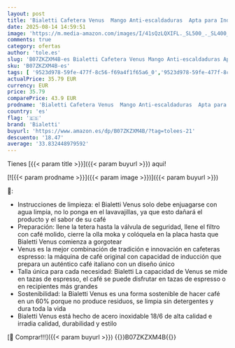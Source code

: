 ```yaml
---
layout: post
title: 'Bialetti Cafetera Venus  Mango Anti-escaldaduras  Apta para Inducción  6 Tazas  235ml   Acero Inoxidable'
date: 2025-08-14 14:59:51
image: 'https://m.media-amazon.com/images/I/41sQzLQXIFL._SL500_._SL400_.jpg'
comments: true
category: ofertas
author: 'tole.es'
slug: 'B07ZKZXM4B-es Bialetti Cafetera Venus Mango Anti-escaldaduras Apta para...'
sku: 'B07ZKZXM4B-es'
tags: [ '9523d978-59fe-477f-8c56-f69a4f1f65a6_0','9523d978-59fe-477f-8c56-f69a4f1f65a6_2001','9523d978-59fe-477f-8c56-f69a4f1f65a6_3301','9523d978-59fe-477f-8c56-f69a4f1f65a6_3501','9523d978-59fe-477f-8c56-f69a4f1f65a6_4401','9523d978-59fe-477f-8c56-f69a4f1f65a6_5601','9523d978-59fe-477f-8c56-f69a4f1f65a6_6201','9523d978-59fe-477f-8c56-f69a4f1f65a6_6801','9523d978-59fe-477f-8c56-f69a4f1f65a6_701','9523d978-59fe-477f-8c56-f69a4f1f65a6_9101','Arborist Merchandising Root','CML-Kitchen','Cafeteras italianas','Cocina y cena','Hogar','Hogar y cocina','Kitchen All','Los favoritos de nuestros clientes Social: Hogar y cocina','Los favoritos de nuestros clientes Social: Hogar y cocina líneas duras','Los favoritos de nuestros clientes: Hogar y cocina','Major Appliances','New Arrivals Social: Home and Kitchen','Self Service','Special Features Stores','Top Brands Kitchen Appliances','Top Brands Kitchen Selection','Utensilios para café y té','bialetti','cafetera','homecustomersmostloved','top brands_home_and_kitchen','🇪🇸', ]
actualPrice: 35.79 EUR
currency: EUR
price: 35.79
comparePrice: 43.9 EUR
prodname: 'Bialetti Cafetera Venus  Mango Anti-escaldaduras  Apta para Inducción  6 Tazas  235ml   Acero Inoxidable'
country: 'es'
flag: '🇪🇸'
brand: 'Bialetti'
buyurl: 'https://www.amazon.es/dp/B07ZKZXM4B/?tag=tolees-21'
descuento: '18.47'
average: '33.832448979592'
---
```


Tienes [{{< param title >}}]({{< param buyurl >}}) aqui!

[![{{< param prodname >}}]({{< param image >}})]({{< param buyurl >}})

🔎:

- Instrucciones de limpieza: el Bialetti Venus solo debe enjuagarse con agua limpia, no lo ponga en el lavavajillas, ya que esto dañará el producto y el sabor de su café
- Preparación: llene la tetera hasta la válvula de seguridad, llene el filtro con café molido, cierre la olla moka y colóquela en la placa hasta que Bialetti Venus comienza a gorgotear
- Venus es la mejor combinación de tradición e innovación en cafeteras espresso: la máquina de café original con capacidad de inducción que prepara un auténtico café italiano con un diseño único
- Talla única para cada necesidad: Bialetti La capacidad de Venus se mide en tazas de espresso, el café se puede disfrutar en tazas de espresso o en recipientes más grandes
- Sostenibilidad: la Bialetti Venus es una forma sostenible de hacer café en un 60% porque no produce residuos, se limpia sin detergentes y dura toda la vida
- Bialetti Venus está hecho de acero inoxidable 18/6 de alta calidad e irradia calidad, durabilidad y estilo

[🛒 Comprar!!!]({{< param buyurl >}})
{{<world>}}B07ZKZXM4B{{</world>}}
